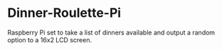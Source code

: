 # Dinner-Roulette-Pi
Raspberry Pi set to take a list of dinners available and output a random option to a 16x2 LCD screen.
